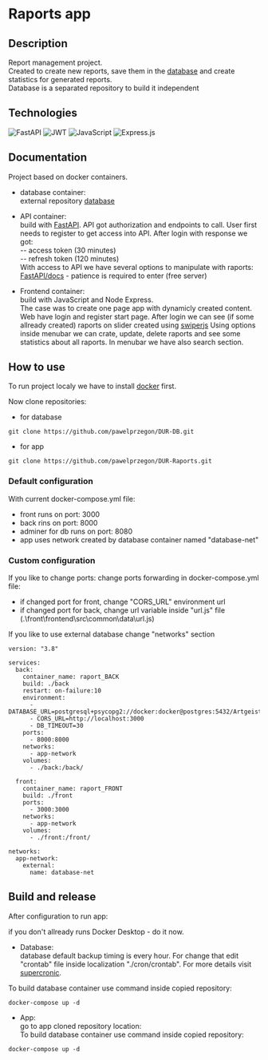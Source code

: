 # Raports app

## Description

Report management project.\
Created to create new reports, save them in the [database](https://github.com/pawelprzegon/DUR-DB.git) and create statistics for generated reports.\
Database is a separated repository to build it independent

## Technologies

![FastAPI](https://img.shields.io/badge/FastAPI-005571?style=for-the-badge&logo=fastapi)
![JWT](https://img.shields.io/badge/JWT-black?style=for-the-badge&logo=JSON%20web%20tokens)
![JavaScript](https://img.shields.io/badge/javascript-%23323330.svg?style=for-the-badge&logo=javascript&logoColor=%23F7DF1E)
![Express.js](https://img.shields.io/badge/express.js-%23404d59.svg?style=for-the-badge&logo=express&logoColor=%2361DAFB)

## Documentation

Project based on docker containers.

- database container:\
   external repository [database](https://github.com/pawelprzegon/DUR-DB.git)
- API container:\
   build with [FastAPI](https://fastapi.tiangolo.com/).
  API got authorization and endpoints to call. User first needs to register to get access into API.
  After login with response we got:\
   -- access token (30 minutes)\
   -- refresh token (120 minutes)\
   With access to API we have several options to manipulate with raports:\
   [FastAPI/docs](https://dur-raports-back.onrender.com/docs) - patience is required to enter (free server)

- Frontend container:\
   build with JavaScript and Node Express. \
   The case was to create one page app with dynamicly created content. \
   Web have login and register start page.
  After login we can see (if some allready created) raports on slider created using [swiperjs](https://swiperjs.com/swiper-api)
  Using options inside menubar we can crate, update, delete raports and see some statistics about all raports. In menubar we have also search section.

## How to use

To run project localy we have to install [docker](https://www.docker.com/products/docker-desktop/) first.

Now clone repositories:

- for database

```
git clone https://github.com/pawelprzegon/DUR-DB.git
```

- for app

```
git clone https://github.com/pawelprzegon/DUR-Raports.git
```

### Default configuration

With current docker-compose.yml file:

- front runs on port: 3000
- back rins on port: 8000
- adminer for db runs on port: 8080
- app uses network created by database container named "database-net"
</p>

### Custom configuration

If you like to change ports:
change ports forwarding in docker-compose.yml file:

- if changed port for front, change "CORS_URL" environment url
- if changed port for back, change url variable inside "url.js" file
  (.\front\frontend\src\common\data\url.js)

If you like to use external database change "networks" section

```
version: "3.8"

services:
  back:
    container_name: raport_BACK
    build: ./back
    restart: on-failure:10
    environment:
      - DATABASE_URL=postgresql+psycopg2://docker:docker@postgres:5432/Artgeist_API
      - CORS_URL=http://localhost:3000
      - DB_TIMEOUT=30
    ports:
      - 8000:8000
    networks:
      - app-network
    volumes:
      - ./back:/back/

  front:
    container_name: raport_FRONT
    build: ./front
    ports:
      - 3000:3000
    networks:
      - app-network
    volumes:
      - ./front:/front/

networks:
  app-network:
    external:
      name: database-net
```

## Build and release

After configuration to run app:

if you don't allready runs Docker Desktop - do it now.

- Database:\
database default backup timing is every hour. For change that edit "crontab" file inside localization "./cron/crontab". For more details visit [supercronic](https://github.com/aptible/supercronic).
</p> 
To build database container use command inside copied repository:

```
docker-compose up -d
```

- App:\
  go to app cloned repository location:\
  To build database container use command inside copied repository:

```
docker-compose up -d
```
